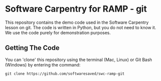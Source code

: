 # Software Carpentry for RAMP - git

This repository contains the demo code used in the Software Carpentry lesson on git.
The code is written in Python, but you do not need to know it. We use the code purely for demonstration purposes.

## Getting The Code

You can 'clone' this repository using the terminal (Mac, Linux) or Git Bash (Windows) by entering the command:

    git clone https://github.com/softwaresaved/swc-ramp-git
